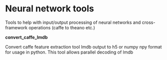# Neural network tools

Tools to help with input/output processing of neural networks and cross-framework operations (caffe to theano etc.)

**convert_caffe_lmdb**

Convert caffe feature extraction tool lmdb output to h5 or numpy npy format for usage in python. 
This tool allows parallel decoding of lmdb
